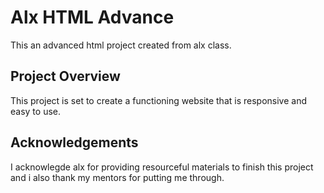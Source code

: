 # Alx HTML Advance

This an advanced html project created from alx class.


## Project Overview

This project is set to create a functioning website that is responsive and easy to use.


## Acknowledgements

I acknowlegde alx for providing resourceful materials to finish this project and i also thank my mentors for putting me through.